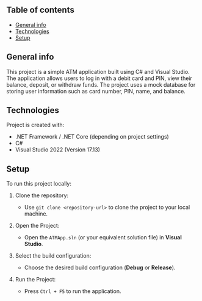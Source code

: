 ## Table of contents
* [General info](#general-info)
* [Technologies](#technologies)
* [Setup](#setup)

## General info
This project is a simple ATM application built using C# and Visual Studio. The application allows users to log in with a debit card and PIN, view their balance, deposit, or withdraw funds. The project uses a mock database for storing user information such as card number, PIN, name, and balance.

## Technologies
Project is created with:
* .NET Framework / .NET Core (depending on project settings)
* C#
* Visual Studio 2022 (Version 17.13)

## Setup
To run this project locally:

1. Clone the repository:
   - Use `git clone <repository-url>` to clone the project to your local machine.

2. Open the Project:
   - Open the `ATMApp.sln` (or your equivalent solution file) in **Visual Studio**.

3. Select the build configuration:
   - Choose the desired build configuration (**Debug** or **Release**).

4. Run the Project:
   - Press `Ctrl + F5` to run the application.
